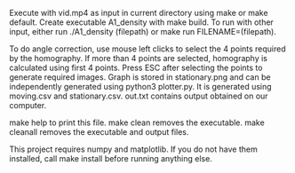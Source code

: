 Execute with vid.mp4 as input in current directory using make or make default.
Create executable A1_density with make build.
To run with other input, either run ./A1_density (filepath) or make run FILENAME=(filepath).

To do angle correction, use mouse left clicks to select the 4 points required by the homography. 
If more than 4 points are selected, homography is calculated using first 4 points.
Press ESC after selecting the points to generate required images. 
Graph is stored in stationary.png and can be independently generated using python3 plotter.py.
It is generated using moving.csv and stationary.csv.
out.txt contains output obtained on our computer.

make help to print this file. 
make clean removes the executable.
make cleanall removes the executable and output files.

This project requires numpy and matplotlib. 
If you do not have them installed, call make install before running anything else. 
